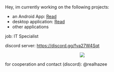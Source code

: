 Hey, 
im currently working on the following projects:
- an Android App: <a href="https://github.com/haZee187/readforandroid"><u>Read</u></a>
- desktop application: <a href="https://github.com/haZee187/DATsoftware"><u>Read</u></a>
- other applications

job: IT Specialist

discord server: https://discord.gg/fva27W4Sqt

<p align="center">
  <a href="https://skillicons.dev">
    <img src="https://skillicons.dev/icons?i=javascript,nodejs,html,css,androidstudio,java" />
  </a>
</p>

for cooperation and contact (discord): @realhazee
